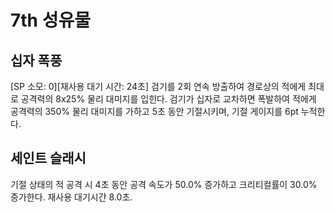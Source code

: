 # 7th 성유물

## 십자 폭풍

[SP 소모: 0][재사용 대기 시간: 24초] 검기를 2회 연속 방출하여 경로상의 적에게 최대로 공격력의 8x25% 물리 대미지를 입힌다. 검기가 십자로 교차하면 폭발하여 적에게 공격력의 350% 물리 대미지를 가하고 5초 동안 기절시키며, 기절 게이지를 6pt 누적한다.

## 세인트 슬래시

기절 상태의 적 공격 시 4초 동안 공격 속도가 50.0% 증가하고 크리티컬률이 30.0% 증가한다. 재사용 대기시간 8.0초.
